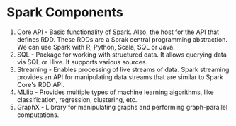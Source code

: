 # Spark Components

1. Core API - Basic functionality of Spark. Also, the host for the API that defines RDD. These RDDs are a Sprak central programming abstraction. We can use Spark with R, Python, Scala, SQL or Java.
2. SQL - Package for working with structured data. It allows querying data via SQL or Hive. It supports various sources.
3. Streaming - Enables processing of live streams of data. Spark streaming provides an API for manipulating data streams that are similar to Spark Core's RDD API.
4. MLlib - Provides multiple types of machine learning algorithms, like classification, regression, clustering, etc.
5. GraphX - Library for manipulating graphs and performing graph-parallel computations.
